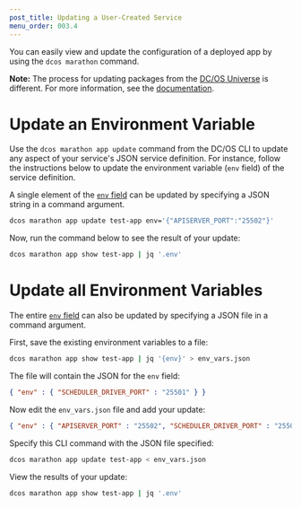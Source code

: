 ```yaml
---
post_title: Updating a User-Created Service
menu_order: 003.4
---
```


You can easily view and update the configuration of a deployed app by using the `dcos marathon` command.

**Note:** The process for updating packages from the [DC/OS Universe](/docs/1.9/gui/#-a-name-universe-a-universe) is different. For more information, see the [documentation](/docs/1.9/deploying-services/config-universe-service/).

# Update an Environment Variable

Use the `dcos marathon app update` command from the DC/OS CLI to update any aspect of your service's JSON service definition. For instance, follow the instructions below to update the environment variable (`env` field) of the service definition.

A single element of the [`env` field][2] can be updated by specifying a JSON string in a command argument.

```bash
dcos marathon app update test-app env='{"APISERVER_PORT":"25502"}'
```

Now, run the command below to see the result of your update:

```bash
dcos marathon app show test-app | jq '.env'
```

# Update all Environment Variables

The entire [`env` field][1] can also be updated by specifying a JSON file in a command argument.

First, save the existing environment variables to a file:

```bash
dcos marathon app show test-app | jq '{env}' > env_vars.json
```

The file will contain the JSON for the `env` field:

```json
{ "env" : { "SCHEDULER_DRIVER_PORT" : "25501" } }
```

Now edit the `env_vars.json` file and add your update:

```json
{ "env" : { "APISERVER_PORT" : "25502", "SCHEDULER_DRIVER_PORT" : "25501" } }
```

Specify this CLI command with the JSON file specified:

```bash
dcos marathon app update test-app < env_vars.json
```

View the results of your update:

```bash
dcos marathon app show test-app | jq '.env'
```

 [1]: /docs/1.9/cli/
 [2]: https://mesosphere.github.io/marathon/docs/task-environment-vars.html
